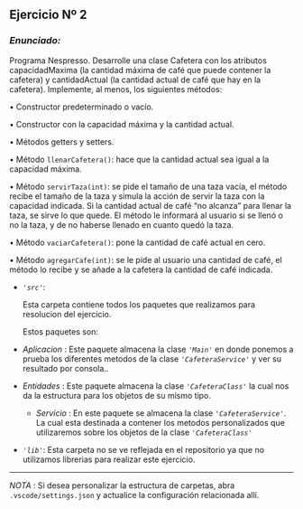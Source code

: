 ## Ejercicio Nº 2

### *Enunciado:*

Programa Nespresso. Desarrolle una clase Cafetera con los atributos
capacidadMaxima (la cantidad máxima de café que puede contener la cafetera) y
cantidadActual (la cantidad actual de café que hay en la cafetera). Implemente, al
menos, los siguientes métodos:

• Constructor predeterminado o vacío.

• Constructor con la capacidad máxima y la cantidad actual.

• Métodos getters y setters.

• Método `llenarCafetera()`: hace que la cantidad actual sea igual a la capacidad
  máxima.

• Método `servirTaza(int)`: se pide el tamaño de una taza vacía, el método recibe el
  tamaño de la taza y simula la acción de servir la taza con la capacidad indicada. Si la
  cantidad actual de café “no alcanza” para llenar la taza, se sirve lo que quede. El
  método le informará al usuario si se llenó o no la taza, y de no haberse llenado en
  cuanto quedó la taza.

• Método `vaciarCafetera()`: pone la cantidad de café actual en cero.

• Método `agregarCafe(int)`: se le pide al usuario una cantidad de café, el método lo
  recibe y se añade a la cafetera la cantidad de café indicada.

+ *`'src'`*:
    <p>Esta carpeta contiene todos los paquetes que realizamos para resolucion del ejercicio.</p>

    Estos paquetes son:
  
 + *Aplicacion* : Este paquete almacena la clase *`'Main'`* en donde ponemos a prueba los diferentes metodos de la clase *`'CafeteraService'`* y ver su resultado por consola..
  
 + *Entidades* : Este paquete almacena la clase *`'CafeteraClass'`* la cual nos da la estructura para los objetos de su mismo tipo.
  
    + *Servicio* :  En este paquete se almacena la clase *`'CafeteraService'`*. La cual esta destinada a contener los metodos personalizados que utilizaremos sobre los objetos de la clase *`'CafeteraClass'`*

+ *`'lib'`*: Esta carpeta no se ve reflejada en el repositorio ya que no utilizamos librerias para realizar este ejercicio.

---

*NOTA* : Si desea personalizar la estructura de carpetas, abra `.vscode/settings.json` y actualice la configuración relacionada allí.
